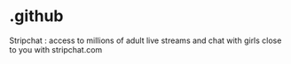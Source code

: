 # .github
Stripchat : access to millions of adult live streams and chat with girls close to you with stripchat.com
